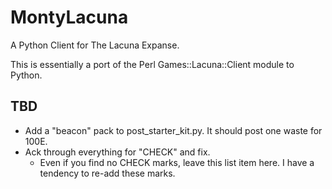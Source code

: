 MontyLacuna
===========

A Python Client for The Lacuna Expanse.


This is essentially a port of the Perl Games::Lacuna::Client module to Python.  

## TBD
- Add a "beacon" pack to post_starter_kit.py.  It should post one waste for 
  100E.
- Ack through everything for "CHECK" and fix.
  - Even if you find no CHECK marks, leave this list item here.  I have a tendency to 
    re-add these marks.

